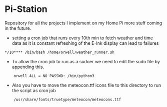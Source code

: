 # Pi-Station
Repository for all the projects I implement on my Home Pi more stuff coming in the future.

-  setting a cron job that runs every 10th min to fetch weather and time data as it is constant 
    refreshing of the E-Ink display can lead to failures 

```console
*/10**** /bin/bash /home/orwell/weather_runner.sh
```
- To allow the cron job to run as a sudoer we need to edit the sudo file by appending this. 

```console
    orwell ALL = NO PASSWD: /bin/python3
```

- Also you have to move the meteocon.ttf icons file to this directory to run the script as cron job
```console
    /usr/share/fonts/truetype/meteocon/meteocons.ttf
```
